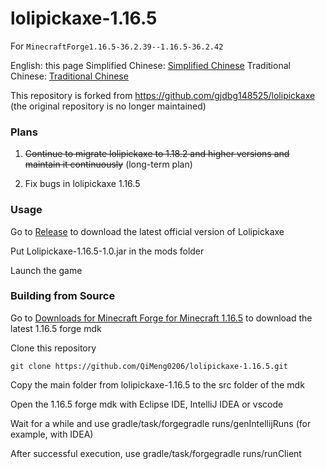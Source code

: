 # lolipickaxe-1.16.5
For `MinecraftForge1.16.5-36.2.39--1.16.5-36.2.42`

English: this page  Simplified Chinese: [Simplified Chinese](https://github.com/QiMeng0206/lolipickaxe-1.16.5/blob/main/readme-zh_CN.md)  Traditional Chinese: [Traditional Chinese](https://github.com/QiMeng0206/lolipickaxe-1.16.5/blob/main/readme-zh_TW.md)

This repository is forked from https://github.com/gjdbg148525/lolipickaxe (the original repository is no longer maintained)

### Plans

1. ~~Continue to migrate lolipickaxe to 1.18.2 and higher versions and maintain it continuously~~ (long-term plan)

2. Fix bugs in lolipickaxe 1.16.5

### Usage

Go to [Release](https://github.com/QiMeng0206/lolipickaxe-1.16.5/releases/latest) to download the latest official version of Lolipickaxe

Put Lolipickaxe-1.16.5-1.0.jar in the mods folder

Launch the game

### Building from Source

Go to [Downloads for Minecraft Forge for Minecraft 1.16.5](https://files.minecraftforge.net/net/minecraftforge/forge/index_1.16.5.html) to download the latest 1.16.5 forge mdk

Clone this repository

```shell
git clone https://github.com/QiMeng0206/lolipickaxe-1.16.5.git
```
Copy the main folder from lolipickaxe-1.16.5 to the src folder of the mdk

Open the 1.16.5 forge mdk with Eclipse IDE, IntelliJ IDEA or vscode

Wait for a while and use gradle/task/forgegradle runs/genIntellijRuns (for example, with IDEA)

After successful execution, use gradle/task/forgegradle runs/runClient
